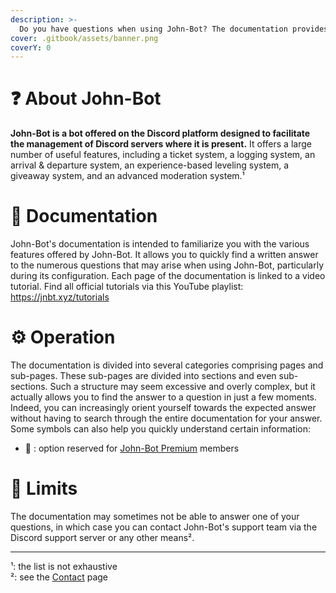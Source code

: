 ```yaml
---
description: >-
  Do you have questions when using John-Bot? The documentation provides an answer. Discover John-Bot and how its documentation works.
cover: .gitbook/assets/banner.png
coverY: 0
---
```


# :question: About John-Bot
**John-Bot is a bot offered on the Discord platform designed to facilitate the management of Discord servers where it is present.** It offers a large number of useful features, including a ticket system, a logging system, an arrival & departure system, an experience-based leveling system, a giveaway system, and an advanced moderation system.¹

# :book: Documentation
John-Bot's documentation is intended to familiarize you with the various features offered by John-Bot. It allows you to quickly find a written answer to the numerous questions that may arise when using John-Bot, particularly during its configuration.
Each page of the documentation is linked to a video tutorial. Find all official tutorials via this YouTube playlist: https://jnbt.xyz/tutorials

# :gear: Operation
The documentation is divided into several categories comprising pages and sub-pages. These sub-pages are divided into sections and even sub-sections. Such a structure may seem excessive and overly complex, but it actually allows you to find the answer to a question in just a few moments. Indeed, you can increasingly orient yourself towards the expected answer without having to search through the entire documentation for your answer.
<br/> Some symbols can also help you quickly understand certain information:
* :gem: : option reserved for [John-Bot Premium](https://johnbot.app/premium) members

# :no_entry_sign: Limits
The documentation may sometimes not be able to answer one of your questions, in which case you can contact John-Bot's support team via the Discord support server or any other means².

---
¹: the list is not exhaustive
<br/> ²: see the [Contact](./contact.md) page